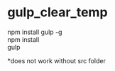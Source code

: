 # gulp_clear_temp

npm install gulp -g
<br>
npm install
<br>
gulp


*does not work without src folder